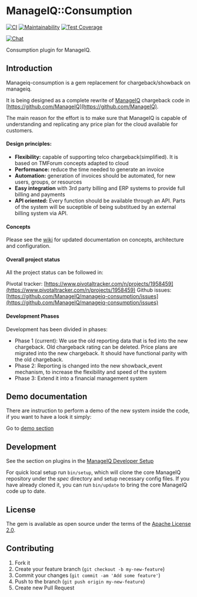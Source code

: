 # ManageIQ::Consumption

[![CI](https://github.com/ManageIQ/manageiq-consumption/actions/workflows/ci.yaml/badge.svg?branch=spassky)](https://github.com/ManageIQ/manageiq-consumption/actions/workflows/ci.yaml)
[![Maintainability](https://api.codeclimate.com/v1/badges/7ddcfc7e53574d375f43/maintainability)](https://codeclimate.com/github/ManageIQ/manageiq-consumption/maintainability)
[![Test Coverage](https://api.codeclimate.com/v1/badges/7ddcfc7e53574d375f43/test_coverage)](https://codeclimate.com/github/ManageIQ/manageiq-consumption/test_coverage)

[![Chat](https://badges.gitter.im/Join%20Chat.svg)](https://gitter.im/ManageIQ/manageiq/chargeback?utm_source=badge&utm_medium=badge&utm_campaign=pr-badge&utm_content=badge)

Consumption plugin for ManageIQ.

## Introduction
Manageiq-consumption is a gem replacement for chargeback/showback on manageiq.

It is being designed as a complete rewrite of [ManageIQ](https://www.mananageiq.org) chargeback code in [https://github.com/ManageIQ](https://github.com/ManageIQ).

The main reason for the effort is to make sure that ManageIQ is capable of understanding and replicating any price plan for the cloud available for customers.

#### Design principles:
- **Flexibility:** capable of supporting telco chargeback(simplified). It is based on TMForum concepts adapted to cloud
- **Performance:** reduce the time needed to generate an invoice
- **Automation:** generation of invoices should be automated, for new users, groups, or resources
- **Easy integration** with 3rd party billing and ERP systems to provide full billing and payments
- **API oriented:** Every function should be available through an API. Parts of the system will be suceptible of being substitued by an external billing system via API.

#### Concepts
Please see the [wiki](https://github.com/ManageIQ/manageiq-consumption/wiki) for updated documentation on concepts, architecture and configuration.

#### Overall project status
All the project status can be followed in:

Pivotal tracker:
[https://www.pivotaltracker.com/n/projects/1958459](https://www.pivotaltracker.com/n/projects/1958459)
Github issues:
[https://github.com/ManageIQ/manageiq-consumption/issues](https://github.com/ManageIQ/manageiq-consumption/issues)

#### Development Phases

Development has been divided in phases:

- Phase 1 (current): We use the old reporting data that is fed into the new chargeback. Old chargeback rating can be deleted. Price plans are migrated into the new chargeback. It should have functional parity with the old chargeback.
- Phase 2: Reporting is changed into the new showback_event mechanism, to increase the flexibility and speed of the system
- Phase 3: Extend it into a financial management system

## Demo documentation

There are instruction to perform a demo of the new system inside the code, if you want to have a look it simply:

Go to [demo section](/docs/demo/README.md)

## Development

See the section on plugins in the [ManageIQ Developer Setup](http://manageiq.org/docs/guides/developer_setup/plugins)

For quick local setup run `bin/setup`, which will clone the core ManageIQ repository under the *spec* directory and setup necessary config files. If you have already cloned it, you can run `bin/update` to bring the core ManageIQ code up to date.

## License

The gem is available as open source under the terms of the [Apache License 2.0](http://www.apache.org/licenses/LICENSE-2.0).

## Contributing

1. Fork it
2. Create your feature branch (`git checkout -b my-new-feature`)
3. Commit your changes (`git commit -am 'Add some feature'`)
4. Push to the branch (`git push origin my-new-feature`)
5. Create new Pull Request
